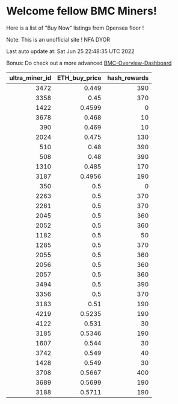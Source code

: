 # Welcome fellow BMC Miners!
Here is a list of "Buy Now" listings from Opensea floor !

Note: This is an unofficial site ! NFA DYOR

Last auto update at: Sat Jun 25 22:48:35 UTC 2022

Bonus: Do check out a more advanced [BMC-Overview-Dashboard](https://dune.com/defifunk/BMC-Overview-Dashboard)


|   ultra_miner_id |   ETH_buy_price |   hash_rewards |
|-----------------:|----------------:|---------------:|
|             3472 |          0.449  |            390 |
|             3358 |          0.45   |            370 |
|             1422 |          0.4599 |              0 |
|             3678 |          0.468  |             10 |
|              390 |          0.469  |             10 |
|             2024 |          0.475  |            130 |
|              510 |          0.48   |            390 |
|              508 |          0.48   |            390 |
|             1310 |          0.485  |            170 |
|             3187 |          0.4956 |            190 |
|              350 |          0.5    |              0 |
|             2263 |          0.5    |            370 |
|             2261 |          0.5    |            370 |
|             2045 |          0.5    |            360 |
|             2052 |          0.5    |            360 |
|             1182 |          0.5    |             50 |
|             1285 |          0.5    |            370 |
|             2055 |          0.5    |            360 |
|             2056 |          0.5    |            360 |
|             2057 |          0.5    |            360 |
|             3494 |          0.5    |            390 |
|             3356 |          0.5    |            370 |
|             3183 |          0.51   |            190 |
|             4219 |          0.5235 |            190 |
|             4122 |          0.531  |             30 |
|             3185 |          0.5346 |            190 |
|             1607 |          0.544  |             30 |
|             3742 |          0.549  |             40 |
|             1428 |          0.549  |             30 |
|             3708 |          0.5667 |            400 |
|             3689 |          0.5699 |            190 |
|             3188 |          0.5711 |            190 |